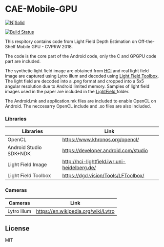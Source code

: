# CAE-Mobile-GPU

[![N|Solid](https://cldup.com/dTxpPi9lDf.thumb.png)](https://nodesource.com/products/nsolid)

[![Build Status](https://travis-ci.org/joemccann/dillinger.svg?branch=master)](https://travis-ci.org/joemccann/dillinger)

This respitory contains code from Light Field Depth Estimation on Off-the-Shelf Mobile GPU - CVPRW 2018.

The code is the core part of the Android code, only the C and GPGPU code part are included.

The synthetic light field image are obtained from [HCI](http://hci-lightfield.iwr.uni-heidelberg.de/) and real light field image are captured using Lytro illum and decoded using [Light Field Toolbox](http://hci-lightfield.iwr.uni-heidelberg.de/). The light field are decoded into a .png format and cropped into a 5x5 angular resolution due to Android limited memory. Samples of light field images used in the paper are included in the [LightField ](https://github.com/andreivan/CAE-Mobile-GPU/tree/master/LightField) folder.

The Android.mk and application.mk files are included to enable OpenCL on Android. The neccesarry OpenCL include and .so files are also included.


### Libraries

| Libraries | Link |
| ------ | ------ |
| OpenCL | https://www.khronos.org/opencl/ |
| Android Studio SDK+NDK | https://developer.android.com/studio |
| Light Field Image | http://hci-lightfield.iwr.uni-heidelberg.de/ |
| Light Field Toolbox | https://dgd.vision/Tools/LFToolbox/ |

### Cameras

| Cameras | Link |
| ------ | ------ |
| Lytro Illum | https://en.wikipedia.org/wiki/Lytro |

License
----
MIT

[//]: # (These are reference links used in the body of this note and get stripped out when the markdown processor does its job. There is no need to format nicely because it shouldn't be seen. Thanks SO - http://stackoverflow.com/questions/4823468/store-comments-in-markdown-syntax)


   [dill]: <https://github.com/joemccann/dillinger>
   [git-repo-url]: <https://github.com/joemccann/dillinger.git>
   [john gruber]: <http://daringfireball.net>
   [df1]: <http://daringfireball.net/projects/markdown/>
   [markdown-it]: <https://github.com/markdown-it/markdown-it>
   [Ace Editor]: <http://ace.ajax.org>
   [node.js]: <http://nodejs.org>
   [Twitter Bootstrap]: <http://twitter.github.com/bootstrap/>
   [jQuery]: <http://jquery.com>
   [@tjholowaychuk]: <http://twitter.com/tjholowaychuk>
   [express]: <http://expressjs.com>
   [AngularJS]: <http://angularjs.org>
   [Gulp]: <http://gulpjs.com>

   [PlDb]: <https://github.com/joemccann/dillinger/tree/master/plugins/dropbox/README.md>
   [PlGh]: <https://github.com/joemccann/dillinger/tree/master/plugins/github/README.md>
   [PlGd]: <https://github.com/joemccann/dillinger/tree/master/plugins/googledrive/README.md>
   [PlOd]: <https://github.com/joemccann/dillinger/tree/master/plugins/onedrive/README.md>
   [PlMe]: <https://github.com/joemccann/dillinger/tree/master/plugins/medium/README.md>
   [PlGa]: <https://github.com/RahulHP/dillinger/blob/master/plugins/googleanalytics/README.md>
